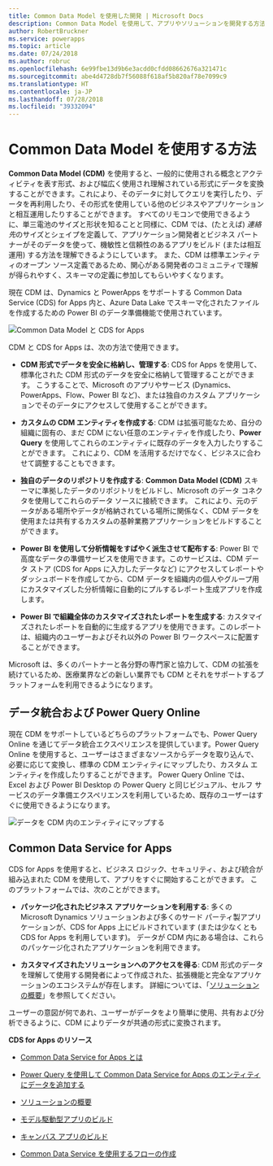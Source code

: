 ```yaml
---
title: Common Data Model を使用した開発 | Microsoft Docs
description: Common Data Model を使用して、アプリやソリューションを開発する方法について説明します。
author: RobertBruckner
ms.service: powerapps
ms.topic: article
ms.date: 07/24/2018
ms.author: robruc
ms.openlocfilehash: 6e99fbe13d9b6e3acdd0cfdd08662676a321471c
ms.sourcegitcommit: abe4d4728db7f56088f618af5b820af78e7099c9
ms.translationtype: HT
ms.contentlocale: ja-JP
ms.lasthandoff: 07/28/2018
ms.locfileid: "39332094"
---
```

# <a name="how-to-use-the-common-data-model"></a>Common Data Model を使用する方法

**Common Data Model (CDM)** を使用すると、一般的に使用される概念とアクティビティを表す形式、および幅広く使用され理解されている形式にデータを変換することができます。これにより、そのデータに対してクエリを実行したり、データを再利用したり、その形式を使用している他のビジネスやアプリケーションと相互運用したりすることができます。 すべてのリモコンで使用できるように、単三電池のサイズと形状を知ることと同様に、CDM では、(たとえば) *連絡先*のサイズとシェイプを定義して、アプリケーション開発者とビジネス パートナーがそのデータを使って、機敏性と信頼性のあるアプリをビルド (または相互運用) する方法を理解できるようにしています。 また、CDM は標準エンティティのオープン ソース定義であるため、関心がある開発者のコミュニティで理解が得られやすく、スキーマの定義に参加してもらいやすくなります。

現在 CDM は、Dynamics と PowerApps をサポートする Common Data Service (CDS) for Apps 内と、Azure Data Lake でスキーマ化されたファイルを作成するための Power BI のデータ準備機能で使用されています。

![Common Data Model と CDS for Apps](media/cdm-with-cds.png)

CDM と CDS for Apps は、次の方法で使用できます。

-   **CDM 形式でデータを安全に格納し、管理する**: CDS for Apps を使用して、標準化された CDM 形式のデータを安全に格納して管理することができます。 こうすることで、Microsoft のアプリやサービス (Dynamics、PowerApps、Flow、Power BI など)、または独自のカスタム アプリケーションでそのデータにアクセスして使用することができます。

-   **カスタムの CDM エンティティを作成する**: CDM は拡張可能なため、自分の組織に固有の、まだ CDM にない任意のエンティティを作成したり、**Power Query** を使用してこれらのエンティティに既存のデータを入力したりすることができます。 これにより、CDM を活用するだけでなく、ビジネスに合わせて調整することもできます。

-   **独自のデータのリポジトリを作成する**: **Common Data Model (CDM)** スキーマに準拠したデータのリポジトリをビルドし、Microsoft のデータ コネクタを使用してこれらのデータ ソースに接続できます。 これにより、元のデータがある場所やデータが格納されている場所に関係なく、CDM データを使用または共有するカスタムの基幹業務アプリケーションをビルドすることができます。

-   **Power BI を使用して分析情報をすばやく派生させて配布する**: Power BI で高度なデータの準備サービスを使用できます。このサービスは、CDM データ ストア (CDS for Apps に入力したデータなど) にアクセスしてレポートやダッシュボードを作成してから、CDM データを組織内の個人やグループ用にカスタマイズした分析情報に自動的にプルするレポート生成アプリを作成します。

-   **Power BI で組織全体のカスタマイズされたレポートを生成する**: カスタマイズされたレポートを自動的に生成するアプリを使用できます。このレポートは、組織内のユーザーおよびそれ以外の Power BI ワークスペースに配置することができます。

Microsoft は、多くのパートナーと各分野の専門家と協力して、CDM の拡張を続けているため、医療業界などの新しい業界でも CDM とそれをサポートするプラットフォームを利用できるようになります。

## <a name="data-integration-and-power-query-online"></a>データ統合および Power Query Online

現在 CDM をサポートしているどちらのプラットフォームでも、Power Query Online を通じてデータ統合エクスペリエンスを提供しています。Power Query Online を使用すると、ユーザーはさまざまなソースからデータを取り込んで、必要に応じて変換し、標準の CDM エンティティにマップしたり、カスタム エンティティを作成したりすることができます。 Power Query Online では、Excel および Power BI Desktop の Power Query と同じビジュアル、セルフ サービスのデータ準備エクスペリエンスを利用しているため、既存のユーザーはすぐに使用できるようになります。

![データを CDM 内のエンティティにマップする](media/cdm-map-entities.png)

## <a name="common-data-service-for-apps"></a>Common Data Service for Apps

CDS for Apps を使用すると、ビジネス ロジック、セキュリティ、および統合が組み込まれた CDM を使用して、アプリをすぐに開始することができます。 このプラットフォームでは、次のことができます。

-   **パッケージ化されたビジネス アプリケーションを利用する**: 多くの Microsoft Dynamics ソリューションおよび多くのサード パーティ製アプリケーションが、CDS for Apps 上にビルドされています (または少なくとも CDS for Apps を利用しています)。 データが CDM 内にある場合は、これらのパッケージ化されたアプリケーションを利用できます。

-   **カスタマイズされたソリューションへのアクセスを得る**: CDM 形式のデータを理解して使用する開発者によって作成された、拡張機能と完全なアプリケーションのエコシステムが存在します。 詳細については、「[ソリューションの概要](https://docs.microsoft.com/powerapps/developer/common-data-service/introduction-solutions)」を参照してください。

ユーザーの意図が何であれ、ユーザーがデータをより簡単に使用、共有および分析できるように、CDM によりデータが共通の形式に変換されます。

**CDS for Apps のリソース**

-   [Common Data Service for Apps とは](https://docs.microsoft.com/powerapps/maker/common-data-service/data-platform-intro)

-   [Power Query を使用して Common Data Service for Apps のエンティティにデータを追加する](https://docs.microsoft.com/powerapps/maker/common-data-service/data-platform-cds-newentity-pq)

-   [ソリューションの概要](https://docs.microsoft.com/powerapps/developer/common-data-service/introduction-solutions)

-   [モデル駆動型アプリのビルド](https://docs.microsoft.com/powerapps/maker/model-driven-apps/model-driven-app-overview)

-   [キャンバス アプリのビルド](https://docs.microsoft.com/powerapps/maker/canvas-apps/getting-started)

-   [Common Data Service を使用するフローの作成](https://docs.microsoft.com/flow/common-data-model-intro)

